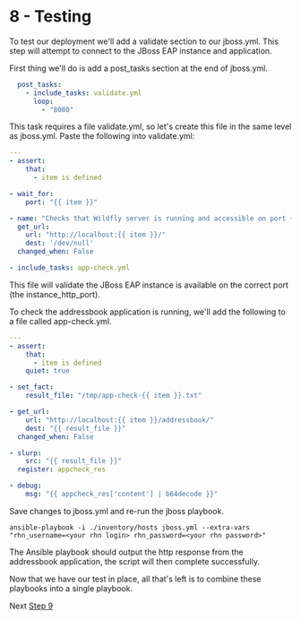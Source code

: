 # 8 - Testing

To test our deployment we'll add a validate section to our jboss.yml.  This step will attempt to connect to the JBoss EAP instance and application.  

First thing we'll do is add a post_tasks section at the end of jboss.yml.

``` yaml
  post_tasks:
    - include_tasks: validate.yml
      loop: 
        - "8080"
```

This task requires a file validate.yml, so let's create this file in the same level as jboss.yml. Paste the following into validate.yml:

``` yaml
---
- assert:
    that:
      - item is defined

- wait_for:
    port: "{{ item }}"

- name: "Checks that Wildfly server is running and accessible on port {{ item }}"
  get_url:
    url: "http://localhost:{{ item }}/"
    dest: '/dev/null'
  changed_when: False

- include_tasks: app-check.yml
```

This file will validate the JBoss EAP instance is available on the correct port (the instance_http_port).

To check the addressbook application is running, we'll add the following to a file called app-check.yml.

``` yaml
---
- assert:
    that:
      - item is defined
    quiet: true

- set_fact:
    result_file: "/tmp/app-check-{{ item }}.txt"

- get_url:
    url: "http://localhost:{{ item }}/addressbook/"
    dest: "{{ result_file }}"
  changed_when: False

- slurp:
    src: "{{ result_file }}"
  register: appcheck_res

- debug:
    msg: "{{ appcheck_res['content'] | b64decode }}"
```

Save changes to jboss.yml and re-run the jboss playbook.

`ansible-playbook -i ./inventory/hosts jboss.yml --extra-vars "rhn_username=<your rhn login> rhn_password=<your rhn password>"`

The Ansible playbook should output the http response from the addressbook application, the script will then complete successfully.

Now that we have our test in place, all that's left is to combine these playbooks into a single playbook.

Next [Step 9](./9-combining.md)


